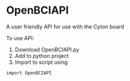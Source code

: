 # OpenBCIAPI
A user friendly API for use with the Cyton board

To use API:

1. Download OpenBCIAPI.py
2. Add to python project
3. Import to script using 

 ``` import OpenBCIAPI ```
 
 
